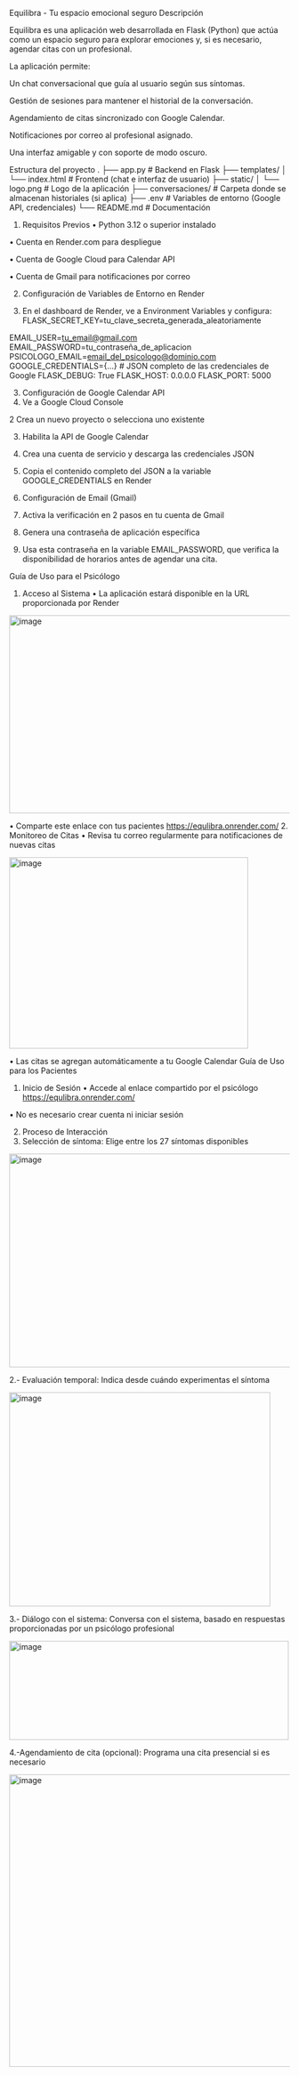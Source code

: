 Equilibra - Tu espacio emocional seguro 
 Descripción

Equilibra es una aplicación web desarrollada en Flask (Python) que actúa como un espacio seguro para explorar emociones y, si es necesario, agendar citas con un profesional.

La aplicación permite:

Un chat conversacional que guía al usuario según sus síntomas.

Gestión de sesiones para mantener el historial de la conversación.

Agendamiento de citas sincronizado con Google Calendar.

Notificaciones por correo al profesional asignado.

Una interfaz amigable y con soporte de modo oscuro.

 Estructura del proyecto
.
├── app.py              # Backend en Flask
├── templates/
│   └── index.html      # Frontend (chat e interfaz de usuario)
├── static/
│   └── logo.png        # Logo de la aplicación
├── conversaciones/     # Carpeta donde se almacenan historiales (si aplica)
├── .env                # Variables de entorno (Google API, credenciales)
└── README.md           # Documentación

1. Requisitos Previos
•	Python 3.12 o superior instalado


 
•	Cuenta en Render.com para despliegue


 
•	Cuenta de Google Cloud para Calendar API


•	Cuenta de Gmail para notificaciones por correo



2. Configuración de Variables de Entorno en Render
   
1.	En el dashboard de Render, ve a Environment Variables y configura:
FLASK_SECRET_KEY=tu_clave_secreta_generada_aleatoriamente

EMAIL_USER=tu_email@gmail.com
EMAIL_PASSWORD=tu_contraseña_de_aplicacion
PSICOLOGO_EMAIL=email_del_psicologo@dominio.com
GOOGLE_CREDENTIALS={...} # JSON completo de las credenciales de 
Google
FLASK_DEBUG: True
FLASK_HOST: 0.0.0.0
FLASK_PORT: 5000



 
3. Configuración de Google Calendar API
1.	Ve a Google Cloud Console
  

   
 
2	Crea un nuevo proyecto o selecciona uno existente


 
3.	Habilita la API de Google Calendar


   
 
4.	Crea una cuenta de servicio y descarga las credenciales JSON


   
5.	Copia el contenido completo del JSON a la variable GOOGLE_CREDENTIALS en Render


 


4. Configuración de Email (Gmail)
1.	Activa la verificación en 2 pasos en tu cuenta de Gmail


2.	Genera una contraseña de aplicación específica


3.	Usa esta contraseña en la variable EMAIL_PASSWORD, que verifica la disponibilidad de horarios antes de agendar una cita.
 
Guía de Uso para el Psicólogo
1. Acceso al Sistema
•	La aplicación estará disponible en la URL proporcionada por Render
 <img width="717" height="356" alt="image" src="https://github.com/user-attachments/assets/cf9ddd5f-15b6-45ee-9a7a-9a85ccc098ab" />

•	Comparte este enlace con tus pacientes
https://equlibra.onrender.com/
2. Monitoreo de Citas
•	Revisa tu correo regularmente para notificaciones de nuevas citas

 <img width="429" height="344" alt="image" src="https://github.com/user-attachments/assets/3e30fd3f-d4ef-48a7-be37-910a9f87e978" />

•	Las citas se agregan automáticamente a tu Google Calendar
Guía de Uso para los Pacientes
1. Inicio de Sesión
•	Accede al enlace compartido por el psicólogo
https://equlibra.onrender.com/

•	No es necesario crear cuenta ni iniciar sesión
 
2. Proceso de Interacción
1.	Selección de síntoma: Elige entre los 27 síntomas disponibles
   
 <img width="511" height="384" alt="image" src="https://github.com/user-attachments/assets/df905348-5188-44cb-9b9b-d11068aa6b93" />

 
2.-     Evaluación temporal: Indica desde cuándo experimentas el síntoma


<img width="469" height="385" alt="image" src="https://github.com/user-attachments/assets/f7742ee7-f31a-4e9e-b6ce-dc677a95b501" />

 3.- Diálogo con el sistema: Conversa con el sistema, basado en respuestas proporcionadas por un psicólogo profesional

 
 <img width="502" height="178" alt="image" src="https://github.com/user-attachments/assets/91d04146-f446-4635-9f9b-93ad1dafbd77" />

 
4.-Agendamiento de cita (opcional): Programa una cita presencial si es necesario
 
 

<img width="526" height="526" alt="image" src="https://github.com/user-attachments/assets/a2a51ab9-0ae4-4d37-8dc7-14d6ca6b5ca7" />

